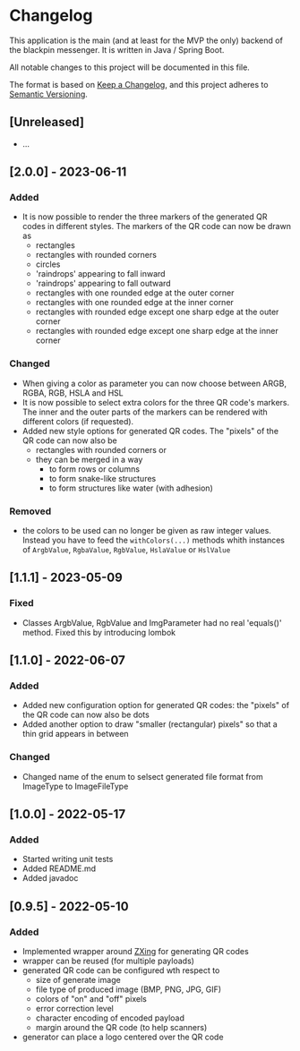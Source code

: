 # Changelog

This application is the main (and at least for the MVP the only) backend of
the blackpin messenger. It is written in Java / Spring Boot.

All notable changes to this project will be documented in this file.

The format is based on
[Keep a Changelog](https://keepachangelog.com/en/1.1.0/), and this project
adheres to [Semantic Versioning](https://semver.org/spec/v2.0.0.html).

## [Unreleased]

- ...

## [2.0.0] - 2023-06-11

### Added

- It is now possible to render the three markers of the generated QR codes
  in different styles. The markers of the QR code can now be drawn as
    - rectangles
    - rectangles with rounded corners
    - circles
    - 'raindrops' appearing to fall inward
    - 'raindrops' appearing to fall outward
    - rectangles with one rounded edge at the outer corner
    - rectangles with one rounded edge at the inner corner
    - rectangles with rounded edge except one sharp edge at the outer corner
    - rectangles with rounded edge except one sharp edge at the inner corner

### Changed

- When giving a color as parameter you can now choose between ARGB,
  RGBA, RGB, HSLA and HSL
- It is now possible to select extra colors for the three QR code's markers.
  The inner and the outer parts of the markers can be rendered with
  different colors (if requested).
- Added new style options for generated QR codes. The "pixels" of the QR code
  can now also be
    - rectangles with rounded corners or
    - they can be merged in a way
        - to form rows or columns
        - to form snake-like structures
        - to form structures like water (with adhesion)

### Removed

- the colors to be used can no longer be given as raw integer values.
  Instead you have to feed the `withColors(...)` methods whith instances
  of `ArgbValue`, `RgbaValue`, `RgbValue`, `HslaValue` or `HslValue`

## [1.1.1] - 2023-05-09

### Fixed

- Classes ArgbValue, RgbValue and ImgParameter had no real 'equals()'
  method. Fixed this by introducing lombok

## [1.1.0] - 2022-06-07

### Added

- Added new configuration option for generated QR codes:
  the "pixels" of the QR code can now also be dots
- Added another option to draw "smaller (rectangular) pixels" so that a thin
  grid appears in between

### Changed

- Changed name of the enum to selsect generated file format from ImageType to
  ImageFileType

## [1.0.0] - 2022-05-17

### Added

- Started writing unit tests
- Added README.md
- Added javadoc

## [0.9.5] - 2022-05-10

### Added

- Implemented wrapper around [ZXing](https://github.com/zxing/zxing)
  for generating QR codes
- wrapper can be reused (for multiple payloads)
- generated QR code can be configured wth respect to
    - size of generate image
    - file type of produced image (BMP, PNG, JPG, GIF)
    - colors of "on" and "off" pixels
    - error correction level
    - character encoding of encoded payload
    - margin around the QR code (to help scanners)
- generator can place a logo centered over the QR code
